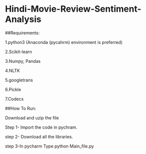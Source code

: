 # Hindi-Movie-Review-Sentiment-Analysis

##Requirements:

1.python3 (Anaconda (pycahrm) environment is preferred)

2.Scikit-learn

3.Numpy, Pandas

4.NLTK

5.googletrans

6.Pickle

7.Codecs

##How To Run:

Download and uzip the file

Step 1- Import the code in pychram.

step 2- Download all the libraries.

step 3-In pycharm Type python Main_file.py
